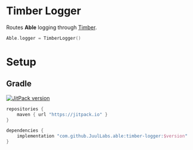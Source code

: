 # Timber Logger

Routes **Able** logging through [Timber](https://github.com/JakeWharton/timber).

```kotlin
Able.logger = TimberLogger()
```

# Setup

## Gradle

[![JitPack version](https://jitpack.io/v/JUUL-OSS/able.svg)](https://jitpack.io/#JUUL-OSS/able)

```groovy
repositories {
    maven { url "https://jitpack.io" }
}

dependencies {
    implementation "com.github.JuulLabs.able:timber-logger:$version"
}
```
